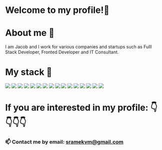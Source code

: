 # Welcome to my profile!👋 

# About me 👦
I am Jacob and I work for various companies and startups such as Fulll Stack Developer, Fronted Developer and IT Consultant.

# My stack 👷

<div width="100%">
<img   src="https://img.shields.io/badge/typescript-%23007ACC.svg?style=for-the-badge&logo=typescript&logoColor=white"/>
<img   src="https://img.shields.io/badge/html5-%23E34F26.svg?style=for-the-badge&logo=html5&logoColor=white"/>
<img   src="https://img.shields.io/badge/css3-%231572B6.svg?style=for-the-badge&logo=css3&logoColor=white"/>
<img   src="https://img.shields.io/badge/node.js-%2343853D.svg?style=for-the-badge&logo=node.js&logoColor=white"/>
<img   src="https://img.shields.io/badge/react-%2320232a.svg?style=for-the-badge&logo=react&logoColor=%2361DAFB"/>
<img   src="https://img.shields.io/badge/React_Router-CA4245?style=for-the-badge&logo=react-router&logoColor=white"/>
<img   src="https://img.shields.io/badge/tailwindcss-%2338B2AC.svg?style=for-the-badge&logo=tailwind-css&logoColor=white"/>
<img   src="https://img.shields.io/badge/bootstrap-%23563D7C.svg?style=for-the-badge&logo=bootstrap&logoColor=white"/>
<img   src="https://img.shields.io/badge/NPM-%23000000.svg?style=for-the-badge&logo=npm&logoColor=white"/>
<img   src="https://img.shields.io/badge/SASS-hotpink.svg?style=for-the-badge&logo=SASS&logoColor=white"/>
<img   src="https://img.shields.io/badge/styled--components-DB7093?style=for-the-badge&logo=styled-components&logoColor=white"/>
<img   src="https://img.shields.io/badge/threejs-black?style=for-the-badge&logo=three.js&logoColor=white"/>
<img   src="https://img.shields.io/badge/Adobe%20XD-470137?style=for-the-badge&logo=Adobe%20XD&logoColor=#FF61F6"/>
<img   src="https://img.shields.io/badge/git-%23F05033.svg?style=for-the-badge&logo=git&logoColor=white"/>
<img   src="https://img.shields.io/badge/github-%23121011.svg?style=for-the-badge&logo=github&logoColor=white"/>
<img   src="https://img.shields.io/badge/Postman-FF6C37?style=for-the-badge&logo=postman&logoColor=red"/>

</div>




# If you are interested in my profile: 👇👇👇👇

### 📫 Contact me by email:  sramekvm@gmail.com


